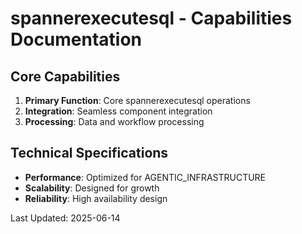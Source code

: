 # spannerexecutesql - Capabilities Documentation

## Core Capabilities

1. **Primary Function**: Core spannerexecutesql operations
2. **Integration**: Seamless component integration
3. **Processing**: Data and workflow processing

## Technical Specifications

- **Performance**: Optimized for AGENTIC_INFRASTRUCTURE
- **Scalability**: Designed for growth
- **Reliability**: High availability design

Last Updated: 2025-06-14
